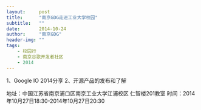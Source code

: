```yaml
---
layout:     post
title:      "南京GDG走进工业大学校园"
subtitle:   ""
date:       2014-10-24
author:     "南京GDG"
header-img: ""
tags:
    - 校园行
    - 南京谷歌开发者社区
    - 2014
---
```


1、Google IO 2014分享
2、开源产品的发布和了解

地址：中国江苏省南京浦口区南京工业大学江浦校区 仁智楼201教室
时间：2014年10月27日18:30-2014年10月27日20:30